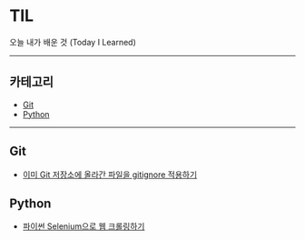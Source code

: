 # TIL
오늘 내가 배운 것 (Today I Learned)

---

## 카테고리
- [Git](#git)
- [Python](#python)


---

## Git
- [이미 Git 저장소에 올라간 파일을 gitignore 적용하기](./git/이미-Git-저장소에-올라간-파일을-gitignore-적용하기.md)

## Python
- [파이썬 Selenium으로 웹 크롤링하기](./python/파이썬-Selenium으로-웹-크롤링하기.md)
 